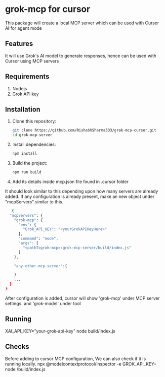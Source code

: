 # grok-mcp for cursor
This package will create a local MCP server which can be used with Cursor AI for agent mode

## Features
It will use Grok's AI model to generate responses, hence can be used with Cursor using MCP servers

## Requirements
1. Nodejs
2. Grok API key

## Installation

1. Clone this repository:
   ```bash
   git clone https://github.com/RishabhSharma333/grok-mcp-cursor.git
   cd grok-mcp-server
   ```

2. Install dependencies:
   ```bash
   npm install
   ```

3. Build the project:
   ```bash
   npm run build
   ```

4. Add its details inside mcp.json file found in .cursor folder

It should look similar to this depending upon how many servers are already added. If any configuration is already present, make an new object under "mcpServers" similar to this.

```bash
   {
  "mcpServers": {
    "grok-mcp": {
      "env": {
        "Grok_API_KEY": "<yourGrokAPIKeyHere>"
      },
      "command": "node",
      "args": [
        "<pathTogrok-mcp>/grok-mcp-server/build/index.js"
      ]
    },

    "any-other-mcp-server":{

    }
    ...
  }
}
   ```

After configuration is added, cursor will show 'grok-mcp' under MCP server settings. and 'grok-model' under tool

## Running 
XAI_API_KEY="your-grok-api-key" node build/index.js

## Checks
Before adding to cursor MCP configuration, We can also check if it is running locally.
npx @modelcontextprotocol/inspector -e GROK_API_KEY=<yourGrokApiKey> node <pathtogrok-mcp-server-folder>/build/index.js